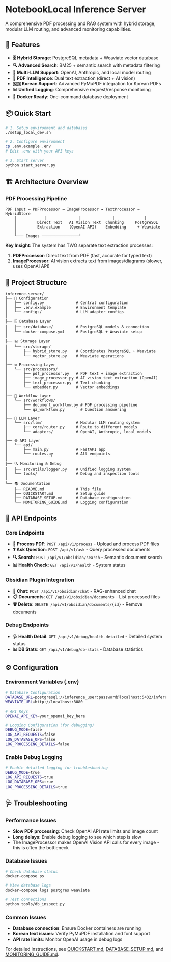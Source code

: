 # NotebookLocal Inference Server

A comprehensive PDF processing and RAG system with hybrid storage, modular LLM routing, and advanced monitoring capabilities.

## 🚀 Features

- **🗄️ Hybrid Storage**: PostgreSQL metadata + Weaviate vector database
- **🔍 Advanced Search**: BM25 + semantic search with metadata filtering  
- **🤖 Multi-LLM Support**: OpenAI, Anthropic, and local model routing
- **📄 PDF Intelligence**: Dual text extraction (direct + AI vision)
- **🇰🇷 Korean Support**: Advanced PyMuPDF integration for Korean PDFs
- **📊 Unified Logging**: Comprehensive request/response monitoring
- **🐳 Docker Ready**: One-command database deployment

## 📦 Quick Start

```bash
# 1. Setup environment and databases
./setup_local_dev.sh

# 2. Configure environment
cp .env.example .env
# Edit .env with your API keys

# 3. Start server
python start_server.py
```

## 🏗️ Architecture Overview

### PDF Processing Pipeline
```
PDF Input → PDFProcessor → ImageProcessor → TextProcessor → HybridStore
    │            │              │              │             │
    │         Direct Text   AI Vision Text  Chunking     PostgreSQL
    │         Extraction    (OpenAI API)    Embedding     + Weaviate
    │
    └─── Images ────────────────┘
```

**Key Insight**: The system has TWO separate text extraction processes:
1. **PDFProcessor**: Direct text from PDF (fast, accurate for typed text)
2. **ImageProcessor**: AI vision extracts text from images/diagrams (slower, uses OpenAI API)

## 📂 Project Structure

```
inference-server/
├── 🔧 Configuration
│   ├── config.py              # Central configuration
│   ├── .env.example           # Environment template
│   └── configs/               # LLM adapter configs
│
├── 🗄️ Database Layer
│   ├── src/database/          # PostgreSQL models & connection
│   └── docker-compose.yml     # PostgreSQL + Weaviate setup
│
├── 📊 Storage Layer
│   └── src/storage/
│       ├── hybrid_store.py    # Coordinates PostgreSQL + Weaviate
│       └── vector_store.py    # Weaviate operations
│
├── ⚙️ Processing Layer
│   └── src/processors/
│       ├── pdf_processor.py   # PDF text + image extraction
│       ├── image_processor.py # AI vision text extraction (OpenAI)
│       ├── text_processor.py  # Text chunking
│       └── embedder.py        # Vector embeddings
│
├── 🔄 Workflow Layer
│   └── src/workflows/
│       ├── document_workflow.py # PDF processing pipeline
│       └── qa_workflow.py       # Question answering
│
├── 🤖 LLM Layer
│   └── src/llm/               # Modular LLM routing system
│       ├── core/router.py     # Route to different models
│       └── adapters/          # OpenAI, Anthropic, local models
│
├── 🌐 API Layer
│   └── api/
│       ├── main.py            # FastAPI app
│       └── routes.py          # All endpoints
│
├── 🔍 Monitoring & Debug
│   ├── src/utils/logger.py    # Unified logging system
│   └── tools/                 # Debug and inspection tools
│
└── 📚 Documentation
    ├── README.md              # This file
    ├── QUICKSTART.md          # Setup guide
    ├── DATABASE_SETUP.md      # Database configuration
    └── MONITORING_GUIDE.md    # Logging configuration
```

## 🔌 API Endpoints

### Core Endpoints
- **📄 Process PDF**: `POST /api/v1/process` - Upload and process PDF files
- **❓ Ask Question**: `POST /api/v1/ask` - Query processed documents
- **🔍 Search**: `POST /api/v1/obsidian/search` - Semantic document search
- **📊 Health Check**: `GET /api/v1/health` - System status

### Obsidian Plugin Integration
- **💬 Chat**: `POST /api/v1/obsidian/chat` - RAG-enhanced chat
- **📋 Documents**: `GET /api/v1/obsidian/documents` - List processed files
- **🗑️ Delete**: `DELETE /api/v1/obsidian/documents/{id}` - Remove documents

### Debug Endpoints
- **🩺 Health Detail**: `GET /api/v1/debug/health-detailed` - Detailed system status
- **📊 DB Stats**: `GET /api/v1/debug/db-stats` - Database statistics

## ⚙️ Configuration

### Environment Variables (.env)
```bash
# Database Configuration
DATABASE_URL=postgresql://inference_user:password@localhost:5432/inference_db
WEAVIATE_URL=http://localhost:8080

# API Keys
OPENAI_API_KEY=your_openai_key_here

# Logging Configuration (for debugging)
DEBUG_MODE=false
LOG_API_REQUESTS=false
LOG_DATABASE_OPS=false
LOG_PROCESSING_DETAILS=false
```

### Enable Debug Logging
```bash
# Enable detailed logging for troubleshooting
DEBUG_MODE=true
LOG_API_REQUESTS=true
LOG_DATABASE_OPS=true
LOG_PROCESSING_DETAILS=true
```

## 🩺 Troubleshooting

### Performance Issues
- **Slow PDF processing**: Check OpenAI API rate limits and image count
- **Long delays**: Enable debug logging to see which step is slow
- The ImageProcessor makes OpenAI Vision API calls for every image - this is often the bottleneck

### Database Issues
```bash
# Check database status
docker-compose ps

# View database logs
docker-compose logs postgres weaviate

# Test connections
python tools/db_inspect.py
```

### Common Issues
- **Database connection**: Ensure Docker containers are running
- **Korean text issues**: Verify PyMuPDF installation and font support
- **API rate limits**: Monitor OpenAI usage in debug logs

For detailed instructions, see [QUICKSTART.md](QUICKSTART.md), [DATABASE_SETUP.md](DATABASE_SETUP.md), and [MONITORING_GUIDE.md](MONITORING_GUIDE.md).